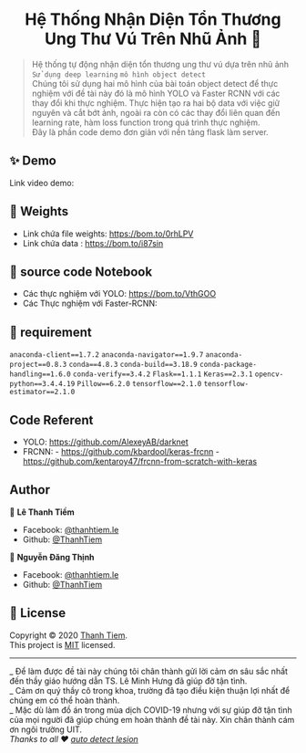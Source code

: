 <h1 align="center">Hệ Thống Nhận Diện Tổn Thương Ung Thư Vú Trên Nhũ Ảnh 👋</h1>

> Hệ thống tự động nhận diện tổn thương ung thư vú dựa trên nhũ ảnh<br /> `Sử dụng deep learning` `mô hình object detect`
> <br>Chúng tôi sử dụng hai mô hình của bài toán object detect để thực nghiệm với đề tài này đó là mô hình YOLO và Faster RCNN với các thay đổi khi thực nghiệm. Thực hiện tạo ra hai bộ data với việc giữ nguyên và cắt bớt ảnh, ngoài ra còn có các thay đổi liên quan đến learning rate, hàm loss function trong quá trình thực nghiệm.
> <br> Đây là phần code demo đơn giản với nền tảng flask làm server.

## ✨ Demo

Link video demo:

## 🤝 Weights

- Link chứa file weights: https://bom.to/0rhLPV
- Link chứa data : https://bom.to/i87sin

## 🤝 source code Notebook
- Các thực nghiệm với YOLO: https://bom.to/VthGOO
- Các Thực nghiệm với Faster-RCNN: 
## 🚀  requirement
`anaconda-client==1.7.2`
`anaconda-navigator==1.9.7`
`anaconda-project==0.8.3`
`conda==4.8.3`
`conda-build==3.18.9`
`conda-package-handling==1.6.0`
`conda-verify==3.4.2`
`Flask==1.1.1`
`Keras==2.3.1`
`opencv-python==3.4.4.19`
`Pillow==6.2.0`
`tensorflow==2.1.0`
`tensorflow-estimator==2.1.0`

## Code Referent
- YOLO: https://github.com/AlexeyAB/darknet
- FRCNN: - https://github.com/kbardool/keras-frcnn 
         - https://github.com/kentaroy47/frcnn-from-scratch-with-keras
## Author

👤 **Lê Thanh Tiềm**

- Facebook: [@thanhtiem.le](https://www.facebook.com/thanhtiem.le)
- Github: [@ThanhTiem](https://github.com/ThanhTiem)

👤 **Nguyễn Đăng Thịnh**

- Facebook: [@thanhtiem.le](https://www.facebook.com/thanhtiem.le)
- Github: [@ThanhTiem](https://github.com/ThanhTiem)

## 📝 License

Copyright © 2020 [Thanh Tiem](https://github.com/ThanhTiem).<br />
This project is [MIT](https://github.com/ThanhTiem/autodetect_lesion/blob/master/LICENSE) licensed.

---
_ Để làm được đề tài này chúng tôi chân thành gửi lời cảm ơn sâu sắc nhất đến thầy giáo hướng dẫn TS. Lê Minh Hưng đã giúp đỡ tận tình. <br>
_ Cảm ơn quý thầy cô trong khoa, trường đã tạo điều kiện thuận lợi nhất để chúng em có thể hoàn thành. 
<br>_ Mặc dù làm đồ án trong mùa dịch COVID-19 nhưng với sự giúp đỡ tận tình của mọi người đã giúp chúng em hoàn thành đề tài này. Xin chân thành cám ơn ngôi trường UIT.
<br>_Thanks to all ❤️  [auto detect lesion](https://github.com/ThanhTiem/autodetect_lesion)_

